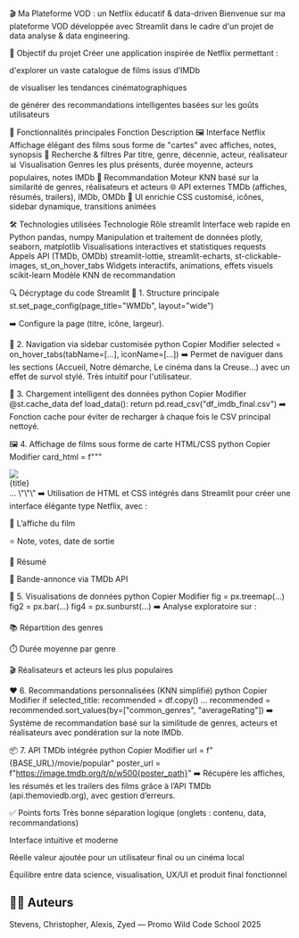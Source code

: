 🎬 Ma Plateforme VOD : un Netflix éducatif & data-driven
Bienvenue sur ma plateforme VOD développée avec Streamlit dans le cadre d'un projet de data analyse & data engineering.

🎯 Objectif du projet
Créer une application inspirée de Netflix permettant :

d'explorer un vaste catalogue de films issus d’IMDb

de visualiser les tendances cinématographiques

de générer des recommandations intelligentes basées sur les goûts utilisateurs

🚀 Fonctionnalités principales
Fonction	Description
🖼️ Interface Netflix	Affichage élégant des films sous forme de "cartes" avec affiches, notes, synopsis
🔎 Recherche & filtres	Par titre, genre, décennie, acteur, réalisateur
📊 Visualisation	Genres les plus présents, durée moyenne, acteurs populaires, notes IMDb
🤖 Recommandation	Moteur KNN basé sur la similarité de genres, réalisateurs et acteurs
🌐 API externes	TMDb (affiches, résumés, trailers), IMDb, OMDb
🎨 UI enrichie	CSS customisé, icônes, sidebar dynamique, transitions animées

🛠️ Technologies utilisées
Technologie	Rôle
streamlit	Interface web rapide en Python
pandas, numpy	Manipulation et traitement de données
plotly, seaborn, matplotlib	Visualisations interactives et statistiques
requests	Appels API (TMDb, OMDb)
streamlit-lottie, streamlit-echarts, st-clickable-images, st_on_hover_tabs	Widgets interactifs, animations, effets visuels
scikit-learn	Modèle KNN de recommandation

🔍 Décryptage du code Streamlit
🧱 1. Structure principale
st.set_page_config(page_title="WMDb", layout="wide")

➡️ Configure la page (titre, icône, largeur).

🧭 2. Navigation via sidebar customisée
python
Copier
Modifier
selected = on_hover_tabs(tabName=[...], iconName=[...])
➡️ Permet de naviguer dans les sections (Accueil, Notre démarche, Le cinéma dans la Creuse…) avec un effet de survol stylé. Très intuitif pour l'utilisateur.

🧠 3. Chargement intelligent des données
python
Copier
Modifier
@st.cache_data
def load_data():
    return pd.read_csv("df_imdb_final.csv")
➡️ Fonction cache pour éviter de recharger à chaque fois le CSV principal nettoyé.

🖼️ 4. Affichage de films sous forme de carte HTML/CSS
python
Copier
Modifier
card_html = f\"\"\"
<div class='film-card'>
    <img src='{poster_url}'>
    <div class='film-info'>
        <div class='film-title'>{title}</div>
        ...
\"\"\"
➡️ Utilisation de HTML et CSS intégrés dans Streamlit pour créer une interface élégante type Netflix, avec :

📸 L’affiche du film

⭐ Note, votes, date de sortie

🧾 Résumé

🔗 Bande-annonce via TMDb API

🔢 5. Visualisations de données
python
Copier
Modifier
fig = px.treemap(...)
fig2 = px.bar(...)
fig4 = px.sunburst(...)
➡️ Analyse exploratoire sur :

📚 Répartition des genres

⏱️ Durée moyenne par genre

🎬 Réalisateurs et acteurs les plus populaires

❤️ 6. Recommandations personnalisées (KNN simplifié)
python
Copier
Modifier
if selected_title:
    recommended = df.copy()
    ...
    recommended = recommended.sort_values(by=["common_genres", "averageRating"])
➡️ Système de recommandation basé sur la similitude de genres, acteurs et réalisateurs avec pondération sur la note IMDb.

📦 7. API TMDb intégrée
python
Copier
Modifier
url = f"{BASE_URL}/movie/popular"
poster_url = f"https://image.tmdb.org/t/p/w500{poster_path}"
➡️ Récupère les affiches, les résumés et les trailers des films grâce à l’API TMDb (api.themoviedb.org), avec gestion d’erreurs.

✅ Points forts
Très bonne séparation logique (onglets : contenu, data, recommandations)

Interface intuitive et moderne

Réelle valeur ajoutée pour un utilisateur final ou un cinéma local

Équilibre entre data science, visualisation, UX/UI et produit final fonctionnel

## 👨‍💻 Auteurs
Stevens, Christopher, Alexis, Zyed — Promo Wild Code School 2025
